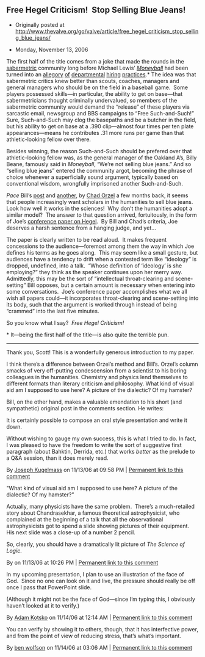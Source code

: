 ## Free Hegel Criticism!  Stop Selling Blue Jeans!

 * Originally posted at http://www.thevalve.org/go/valve/article/free_hegel_criticism_stop_selling_blue_jeans/

* Monday, November 13, 2006 

The first half of the title comes from a joke that made the rounds in the [sabermetric](http://en.wikipedia.org/wiki/Sabermetrics) community long before Michael Lewis’ [_Moneyball_](http://www.amazon.com/exec/obidos/ASIN/0393324818/diesekoschmar-20) had been turned into an [allegory](http://www.tnr.com/blog/openuniversity?pid=47179) [of](http://www.tnr.com/blog/openuniversity?pid=47179) [departmental](http://www.tnr.com/blog/openuniversity?pid=47792) [hiring](http://www.tnr.com/blog/openuniversity?pid=47953) [practices](http://prawfsblawg.blogs.com/prawfsblawg/2005/09/entry_level_hir.html).\*  The idea was that sabermetric critics knew better than scouts, coaches, managers and general managers who should be on the field in a baseball game.  Some players possessed skills—in particular, the ability to get on base—that sabermetricians thought criminally undervalued, so members of the sabermetric community would demand the “release” of these players via sarcastic email, newsgroup and BBS campaigns to “Free Such-and-Such!”  Sure, Such-and-Such may clog the basepaths and be a butcher in the field, but his ability to get on base at a .390 clip—almost four times per ten plate appearances—means he contributes .31 more runs per game than that athletic-looking fellow over there.  

Besides winning, the reason Such-and-Such should be prefered over that athletic-looking fellow was, as the general manager of the Oakland A’s, Billy Beane, famously said in _Moneyball_, “We’re not selling blue jeans.”  And so “selling blue jeans” entered the community argot, becoming the phrase of choice whenever a superficially sound argument, typically based on conventional wisdom, wrongfully imprisoned another Such-and-Such.

_Pace_ Bill’s [post](http://www.thevalve.org/go/valve/article/no_no_no_no_never_read_your_presentation_speak_it/) and [another](http://scienceblogs.com/principles/2006/10/two_cultures_at_meetings.php), by [Chad Orzel](http://scienceblogs.com/principles/) a few months back, it seems that people increasingly want scholars in the humanities to sell blue jeans.  Look how well it works in the sciences!  Why don’t the humanities adopt a similar model?  The answer to that question arrived, fortuitously, in the form of Joe’s [conference paper on Hegel](http://kugelmass.wordpress.com/2006/11/12/the-full-text-of-the-pamla-conference-paper-on-hegel/).  By Bill and Chad’s criteria, Joe deserves a harsh sentence from a hanging judge, and yet…

The paper is clearly written to be read aloud.  It makes frequent concessions to the audience—foremost among them the way in which Joe defines his terms as he goes along.  This may seem like a small gesture, but audiences have a tendency to drift when a contested term like “ideology” is dropped, undefined, into a talk.  “Whose definition of ‘ideology’ is she employing?” they think as the speaker continues upon her merry way.  Admittedly, this may be the sort of “intellectual throat-clearing and scene-setting” Bill opposes, but a certain amount is necessary when entering into some conversations.  Joe’s conference paper accomplishes what we all wish all papers could—it incorporates throat-clearing and scene-setting into its body, such that the argument is worked through instead of being “crammed” into the last five minutes.  

So you know what I say?  _Free Hegel Criticism!_  

\* It—being the first half of the title—is also quite the terrible pun.

---

Thank you, Scott! This is a wonderfully generous introduction to my paper.

I think there’s a difference between Orzel’s method and Bill’s. Orzel’s column smacks of very off-putting condescension from a scientist to his boring colleagues in the humanities. Chemistry and physics lend themselves to different formats than literary criticism and philosophy. What kind of visual aid am I supposed to use here? A picture of the dialectic? Of my hamster?

Bill, on the other hand, makes a valuable emendation to his short (and sympathetic) original post in the comments section. He writes:

It is certainly possible to compose an oral style presentation and write it down.

Without wishing to gauge my own success, this is what I tried to do. In fact, I was pleased to have the freedom to write the sort of suggestive first paragraph (about Bahktin, Derrida, etc.) that works _better_ as the prelude to a Q&amp;A session, than it does merely read.

By [Joseph Kugelmass](http://kugelmass.wordpress.com/) on 11/13/06 at 09:58 PM | [Permanent link to this comment](http://www.thevalve.org/go/valve/article/free_hegel_criticism_stop_selling_blue_jeans/#12921)
[]()

"What kind of visual aid am I supposed to use here? A picture of the dialectic? Of my hamster?”

Actually, many physicists have the same problem.  There’s a much-retailed story about Chandrasekhar, a famous theoretical astrophysicist, who complained at the beginning of a talk that all the observational astrophysicists got to spend a slide showing pictures of their equipment.  His next slide was a close-up of a number 2 pencil.

So, clearly, you should have a dramatically lit picture of _The Science of Logic_.

By  on 11/13/06 at 10:26 PM | [Permanent link to this comment](http://www.thevalve.org/go/valve/article/free_hegel_criticism_stop_selling_blue_jeans/#12924)
[]()

In my upcoming presentation, I plan to use an illustration of the face of God.  Since no one can look on it and live, the pressure should really be off once I pass that PowerPoint slide.

(Although it might not be the face of God—since I’m typing this, I obviously haven’t looked at it to verify.)

By [Adam Kotsko](http://adamkotsko.com/weblog) on 11/14/06 at 12:14 AM | [Permanent link to this comment](http://www.thevalve.org/go/valve/article/free_hegel_criticism_stop_selling_blue_jeans/#12930)
[]()

You can verify by showing it to others, though, that it has interfective power, and from the point of view of reducing stress, that’s what’s important.

By [ben wolfson](http://waste.typepad.com) on 11/14/06 at 03:06 AM | [Permanent link to this comment](http://www.thevalve.org/go/valve/article/free_hegel_criticism_stop_selling_blue_jeans/#12934)

